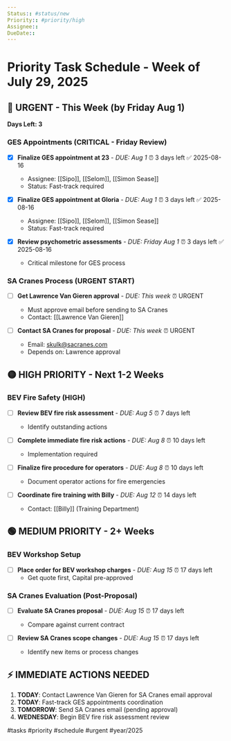 ```yaml
---
Status:: #status/new
Priority:: #priority/high
Assignee:: 
DueDate:: 
---
```


# Priority Task Schedule - Week of July 29, 2025

## 🔴 URGENT - This Week (by Friday Aug 1)
**Days Left: 3**

### GES Appointments (CRITICAL - Friday Review)
- [x] **Finalize GES appointment at 23** - *DUE: Aug 1* ⏰ 3 days left ✅ 2025-08-16
  - Assignee: [[Sipo]], [[Selom]], [[Simon Sease]]
  - Status: Fast-track required
  
- [x] **Finalize GES appointment at Gloria** - *DUE: Aug 1* ⏰ 3 days left ✅ 2025-08-16
  - Assignee: [[Sipo]], [[Selom]], [[Simon Sease]]
  - Status: Fast-track required

- [x] **Review psychometric assessments** - *DUE: Friday Aug 1* ⏰ 3 days left ✅ 2025-08-16
  - Critical milestone for GES process

### SA Cranes Process (URGENT START)
- [ ] **Get Lawrence Van Gieren approval** - *DUE: This week* ⏰ URGENT
  - Must approve email before sending to SA Cranes
  - Contact: [[Lawrence Van Gieren]]

- [ ] **Contact SA Cranes for proposal** - *DUE: This week* ⏰ URGENT  
  - Email: skulk@sacranes.com
  - Depends on: Lawrence approval

## 🟡 HIGH PRIORITY - Next 1-2 Weeks

### BEV Fire Safety (HIGH)
- [ ] **Review BEV fire risk assessment** - *DUE: Aug 5* ⏰ 7 days left
  - Identify outstanding actions
  
- [ ] **Complete immediate fire risk actions** - *DUE: Aug 8* ⏰ 10 days left
  - Implementation required
  
- [ ] **Finalize fire procedure for operators** - *DUE: Aug 8* ⏰ 10 days left
  - Document operator actions for fire emergencies
  
- [ ] **Coordinate fire training with Billy** - *DUE: Aug 12* ⏰ 14 days left
  - Contact: [[Billy]] (Training Department)

## 🟢 MEDIUM PRIORITY - 2+ Weeks

### BEV Workshop Setup
- [ ] **Place order for BEV workshop charges** - *DUE: Aug 15* ⏰ 17 days left
  - Get quote first, Capital pre-approved

### SA Cranes Evaluation (Post-Proposal)
- [ ] **Evaluate SA Cranes proposal** - *DUE: Aug 15* ⏰ 17 days left
  - Compare against current contract
  
- [ ] **Review SA Cranes scope changes** - *DUE: Aug 15* ⏰ 17 days left
  - Identify new items or process changes

## ⚡ IMMEDIATE ACTIONS NEEDED
1. **TODAY**: Contact Lawrence Van Gieren for SA Cranes email approval
2. **TODAY**: Fast-track GES appointments coordination
3. **TOMORROW**: Send SA Cranes email (pending approval)
4. **WEDNESDAY**: Begin BEV fire risk assessment review

#tasks #priority #schedule #urgent #year/2025